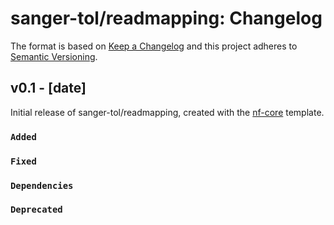 # sanger-tol/readmapping: Changelog

The format is based on [Keep a Changelog](https://keepachangelog.com/en/1.0.0/)
and this project adheres to [Semantic Versioning](https://semver.org/spec/v2.0.0.html).

## v0.1 - [date]

Initial release of sanger-tol/readmapping, created with the [nf-core](https://nf-co.re/) template.

### `Added`

### `Fixed`

### `Dependencies`

### `Deprecated`
